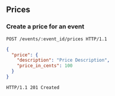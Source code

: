 ## Prices
### Create a price for an event

```http
POST /events/:event_id/prices HTTP/1.1
```

```json
{
  "price": {
    "description": "Price Description",
    "price_in_cents": 100
  }
}
```

```http
HTTP/1.1 201 Created
```
